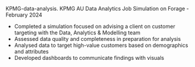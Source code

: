  KPMG-data-analysis.
KPMG AU Data Analytics Job Simulation on Forage - February 2024

 * Completed a simulation focused on advising a client on customer targeting
   with the Data, Analytics & Modelling team
 * Assessed data quality and completeness in preparation for analysis
 * Analysed data to target high-value customers based on demographics and
   attributes
 * Developed dashboards to communicate findings with visuals
